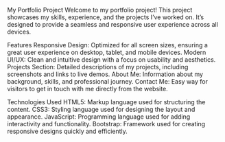 My Portfolio Project
Welcome to my portfolio project! This project showcases my skills, experience, and the projects I’ve worked on. It’s designed to provide a seamless and responsive user experience across all devices.

Features
Responsive Design: Optimized for all screen sizes, ensuring a great user experience on desktop, tablet, and mobile devices.
Modern UI/UX: Clean and intuitive design with a focus on usability and aesthetics.
Projects Section: Detailed descriptions of my projects, including screenshots and links to live demos.
About Me: Information about my background, skills, and professional journey.
Contact Me: Easy way for visitors to get in touch with me directly from the website.

Technologies Used
HTML5: Markup language used for structuring the content.
CSS3: Styling language used for designing the layout and appearance.
JavaScript: Programming language used for adding interactivity and functionality.
Bootstrap: Framework used for creating responsive designs quickly and efficiently.
